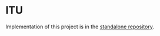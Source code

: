 # ITU

Implementation of this project is in the [standalone repository](https://github.com/kubaj/noteo).
